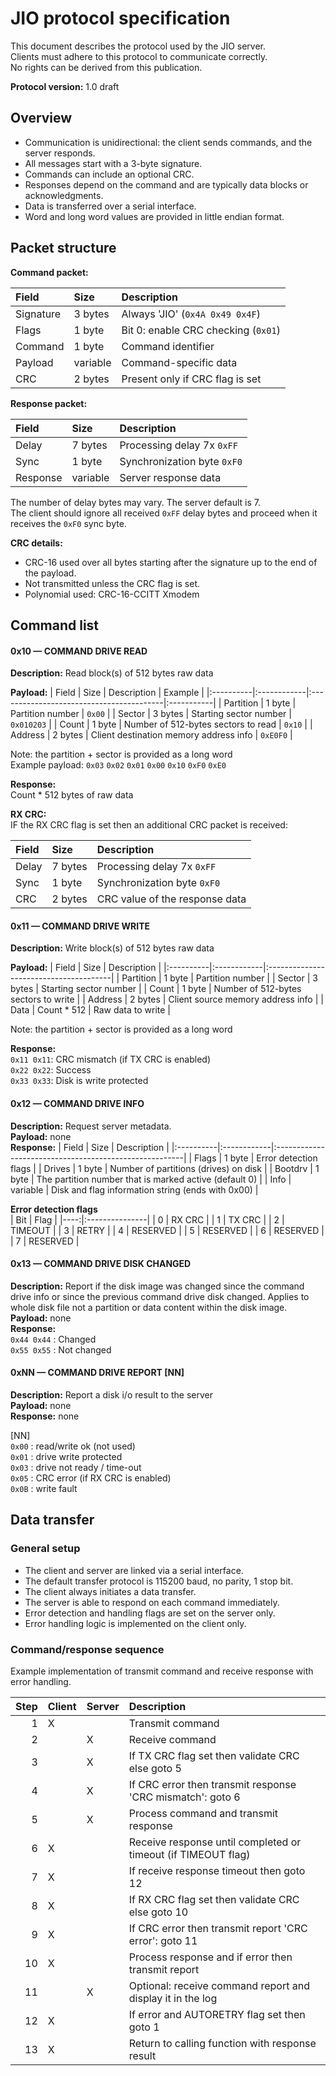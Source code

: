 ﻿# JIO protocol specification

This document describes the protocol used by the JIO server.  
Clients must adhere to this protocol to communicate correctly.  
No rights can be derived from this publication.  

**Protocol version:** 1.0 draft

## Overview

- Communication is unidirectional: the client sends commands, and the server responds.
- All messages start with a 3-byte signature.
- Commands can include an optional CRC.
- Responses depend on the command and are typically data blocks or acknowledgments.
- Data is transferred over a serial interface.
- Word and long word values are provided in little endian format.

## Packet structure

**Command packet:**

| Field     | Size        | Description                          |
|:----------|:------------|:-------------------------------------|
| Signature | 3 bytes     | Always 'JIO' (`0x4A 0x49 0x4F`)      |
| Flags     | 1 byte      | Bit 0: enable CRC checking (`0x01`)  |
| Command   | 1 byte      | Command identifier                   |
| Payload   | variable    | Command-specific data                |
| CRC       | 2 bytes     | Present only if CRC flag is set      |

**Response packet:**

| Field     | Size        | Description                       |
|:----------|:------------|:-----------------------------------
| Delay     | 7 bytes     | Processing delay 7x `0xFF`        |
| Sync      | 1 byte      | Synchronization byte `0xF0`       |
| Response  | variable    | Server response data              |

The number of delay bytes may vary. The server default is 7.  
The client should ignore all received `0xFF` delay bytes and proceed when it receives the `0xF0` sync byte.  

**CRC details:**

- CRC-16 used over all bytes starting after the signature up to the end of the payload.
- Not transmitted unless the CRC flag is set.
- Polynomial used: CRC-16-CCITT Xmodem

## Command list

#### 0x10 — COMMAND DRIVE READ

**Description:** Read block(s) of 512 bytes raw data

**Payload:** 
| Field     | Size        | Description                              | Example    |
|:----------|:------------|:-----------------------------------------|:-----------|
| Partition | 1 byte      | Partition number                         | `0x00`     |
| Sector    | 3 bytes     | Starting sector number                   | `0x010203` |
| Count     | 1 byte      | Number of 512-bytes sectors to read      | `0x10`     |
| Address   | 2 bytes     | Client destination memory address info   | `0xE0F0`   |

Note: the partition + sector is provided as a long word  
Example payload: `0x03` `0x02` `0x01` `0x00` `0x10` `0xF0` `0xE0`  

**Response:**  
Count * 512 bytes of raw data  

**RX CRC:**  
IF the RX CRC flag is set then an additional CRC packet is received:

| Field     | Size        | Description                       |
|:----------|:------------|:-----------------------------------
| Delay     | 7 bytes     | Processing delay 7x `0xFF`        |
| Sync      | 1 byte      | Synchronization byte `0xF0`       |
| CRC       | 2 bytes     | CRC value of the response data    |

  
#### 0x11 — COMMAND DRIVE WRITE

**Description:** Write block(s) of 512 bytes raw data

**Payload:**
| Field     | Size        | Description                            |
|:----------|:------------|:---------------------------------------|
| Partition | 1 byte      | Partition number                       |
| Sector    | 3 bytes     | Starting sector number                 |
| Count     | 1 byte      | Number of 512-bytes sectors to write   |
| Address   | 2 bytes     | Client source memory address info      |
| Data      | Count * 512 | Raw data to write                      |

Note: the partition + sector is provided as a long word  

**Response:**  
`0x11 0x11`: CRC mismatch (if TX CRC is enabled)  
`0x22 0x22`: Success  
`0x33 0x33`: Disk is write protected
  
  
#### 0x12 — COMMAND DRIVE INFO

**Description:** Request server metadata.  
**Payload:** none  
**Response:**
| Field     | Size        | Description                                            |
|:----------|:------------|:-------------------------------------------------------|
| Flags     | 1 byte      | Error detection flags                                  |
| Drives    | 1 byte      | Number of partitions (drives) on disk                  |
| Bootdrv   | 1 byte      | The partition number that is marked active (default 0) |
| Info      | variable    | Disk and flag information string (ends with 0x00)      |

**Error detection flags**  
| Bit | Flag           |
|----:|:---------------|
|   0 | RX CRC         |
|   1 | TX CRC         |
|   2 | TIMEOUT        |
|   3 | RETRY          |
|   4 | RESERVED       |
|   5 | RESERVED       |
|   6 | RESERVED       |
|   7 | RESERVED       |
  
  
#### 0x13 — COMMAND DRIVE DISK CHANGED

**Description:** Report if the disk image was changed since the command drive info or since the previous command drive disk changed. Applies to whole disk file not a partition or data content within the disk image.  
**Payload:** none  
**Response:**  
`0x44 0x44` : Changed  
`0x55 0x55` : Not changed
  
  
#### 0xNN — COMMAND DRIVE REPORT [NN]

**Description:** Report a disk i/o result to the server  
**Payload:** none  
**Response:** none

[NN]  
`0x00` : read/write ok (not used)  
`0x01` : drive write protected  
`0x03` : drive not ready / time-out  
`0x05` : CRC error (if RX CRC is enabled)  
`0x0B` : write fault

## Data transfer

### General setup

- The client and server are linked via a serial interface.
- The default transfer protocol is 115200 baud, no parity, 1 stop bit.
- The client always initiates a data transfer.
- The server is able to respond on each command immediately.
- Error detection and handling flags are set on the server only.
- Error handling logic is implemented on the client only.

### Command/response sequence

Example implementation of transmit command and receive response with error handling.

| Step    | Client | Server | Description                                                    |
|--------:|:------ |:-------|:---------------------------------------------------------------|
|       1 | X      |        | Transmit command                                               |
|       2 |        | X      | Receive command                                                |
|       3 |        | X      | If TX CRC flag set then validate CRC else goto 5               |
|       4 |        | X      | If CRC error then transmit response 'CRC mismatch': goto 6     |
|       5 |        | X      | Process command and transmit response                          |
|       6 | X      |        | Receive response until completed or timeout (if TIMEOUT flag)  |
|       7 | X      |        | If receive response timeout then goto 12                       |
|       8 | X      |        | If RX CRC flag set then validate CRC else goto 10              |
|       9 | X      |        | If CRC error then transmit report 'CRC error': goto 11         |
|      10 | X      |        | Process response and if error then transmit report             |
|      11 |        | X      | Optional: receive command report and display it in the log     |
|      12 | X      |        | If error and AUTORETRY flag set then goto 1                    |
|      13 | X      |        | Return to calling function with response result                |
